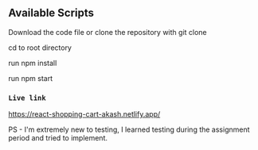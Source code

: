 ## Available Scripts

Download the code file or clone the repository with git clone

cd to root directory

run npm install

run npm start

### `Live link`

https://react-shopping-cart-akash.netlify.app/

PS - I'm extremely new to testing, I learned testing during the assignment period and tried to implement.
